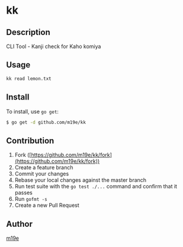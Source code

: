 # kk



## Description

CLI Tool - Kanji check for Kaho komiya

## Usage

```bash
kk read lemon.txt
```

## Install

To install, use `go get`:

```bash
$ go get -d github.com/m19e/kk
```

## Contribution

1. Fork ([https://github.com/m19e/kk/fork](https://github.com/m19e/kk/fork))
1. Create a feature branch
1. Commit your changes
1. Rebase your local changes against the master branch
1. Run test suite with the `go test ./...` command and confirm that it passes
1. Run `gofmt -s`
1. Create a new Pull Request

## Author

[m19e](https://github.com/m19e)
